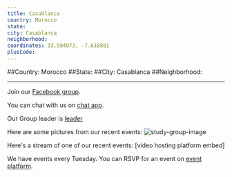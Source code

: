 ```yaml
---
title: Casablanca
country: Morocco
state: 
city: Casablanca
neighborhood: 
coordinates: 33.594973, -7.618801
plusCode:
---
```


##Country: Morocco
##State: 
##City: Casablanca
##Neighborhood: 
*****
Join our [Facebook group](https://www.facebook.com/groups/free.code.camp.casablanca).

You can chat with us on [chat app]().

Our Group leader is [leader]()

Here are some pictures from our recent events:
![study-group-image]()

Here's a stream of one of our recent events:
[video hosting platform embed]

We have events every Tuesday. You can RSVP for an event on [event platform]().
